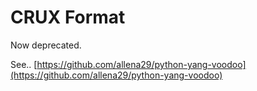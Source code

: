 # CRUX Format

Now deprecated.

See.. [https://github.com/allena29/python-yang-voodoo](https://github.com/allena29/python-yang-voodoo)

